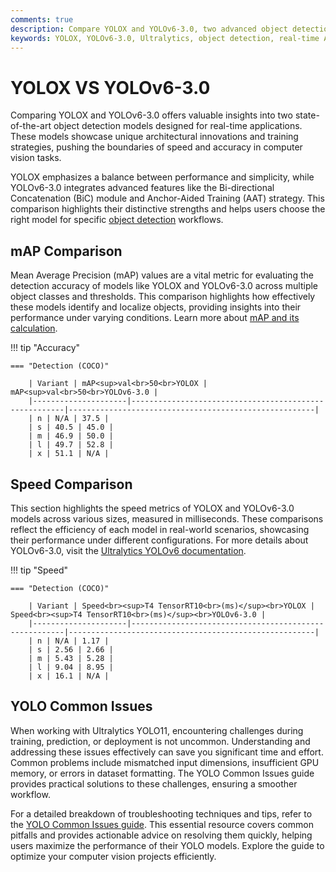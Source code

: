 ```yaml
---
comments: true
description: Compare YOLOX and YOLOv6-3.0, two advanced object detection models renowned for their capabilities in real-time AI and computer vision. Explore their performance, speed, and use cases in edge AI applications to determine the ideal solution for your needs.
keywords: YOLOX, YOLOv6-3.0, Ultralytics, object detection, real-time AI, edge AI, computer vision, model comparison
---
```


# YOLOX VS YOLOv6-3.0

Comparing YOLOX and YOLOv6-3.0 offers valuable insights into two state-of-the-art object detection models designed for real-time applications. These models showcase unique architectural innovations and training strategies, pushing the boundaries of speed and accuracy in computer vision tasks.

YOLOX emphasizes a balance between performance and simplicity, while YOLOv6-3.0 integrates advanced features like the Bi-directional Concatenation (BiC) module and Anchor-Aided Training (AAT) strategy. This comparison highlights their distinctive strengths and helps users choose the right model for specific [object detection](https://www.ultralytics.com/glossary/object-detection) workflows.

## mAP Comparison

Mean Average Precision (mAP) values are a vital metric for evaluating the detection accuracy of models like YOLOX and YOLOv6-3.0 across multiple object classes and thresholds. This comparison highlights how effectively these models identify and localize objects, providing insights into their performance under varying conditions. Learn more about [mAP and its calculation](https://www.ultralytics.com/glossary/mean-average-precision-map).

!!! tip "Accuracy"

    === "Detection (COCO)"

    	| Variant | mAP<sup>val<br>50<br>YOLOX | mAP<sup>val<br>50<br>YOLOv6-3.0 |
    	|---------------------|-------------------------------------------------------|-------------------------------------------------------|
    	| n | N/A | 37.5 |
    	| s | 40.5 | 45.0 |
    	| m | 46.9 | 50.0 |
    	| l | 49.7 | 52.8 |
    	| x | 51.1 | N/A |

## Speed Comparison

This section highlights the speed metrics of YOLOX and YOLOv6-3.0 models across various sizes, measured in milliseconds. These comparisons reflect the efficiency of each model in real-world scenarios, showcasing their performance under different configurations. For more details about YOLOv6-3.0, visit the [Ultralytics YOLOv6 documentation](https://docs.ultralytics.com/models/yolov6/).

!!! tip "Speed"

    === "Detection (COCO)"

    	| Variant | Speed<br><sup>T4 TensorRT10<br>(ms)</sup><br>YOLOX | Speed<br><sup>T4 TensorRT10<br>(ms)</sup><br>YOLOv6-3.0 |
    	|---------------------|-------------------------------------------------------|-------------------------------------------------------|
    	| n | N/A | 1.17 |
    	| s | 2.56 | 2.66 |
    	| m | 5.43 | 5.28 |
    	| l | 9.04 | 8.95 |
    	| x | 16.1 | N/A |

## YOLO Common Issues

When working with Ultralytics YOLO11, encountering challenges during training, prediction, or deployment is not uncommon. Understanding and addressing these issues effectively can save you significant time and effort. Common problems include mismatched input dimensions, insufficient GPU memory, or errors in dataset formatting. The YOLO Common Issues guide provides practical solutions to these challenges, ensuring a smoother workflow.

For a detailed breakdown of troubleshooting techniques and tips, refer to the [YOLO Common Issues guide](https://docs.ultralytics.com/guides/yolo-common-issues/). This essential resource covers common pitfalls and provides actionable advice on resolving them quickly, helping users maximize the performance of their YOLO models. Explore the guide to optimize your computer vision projects efficiently.
